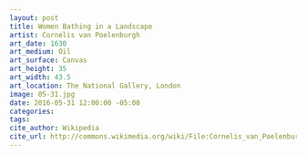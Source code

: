 ```yaml
---
layout: post
title: Women Bathing in a Landscape
artist: Cornelis van Poelenburgh
art_date: 1630
art_medium: Oil
art_surface: Canvas
art_height: 35
art_width: 43.5
art_location: The National Gallery, London
image: 05-31.jpg
date: 2016-05-31 12:00:00 -05:00
categories:
tags:
cite_author: Wikipedia
cite_url: http://commons.wikimedia.org/wiki/File:Cornelis_van_Poelenburch_-_Women_bathing_in_a_Landscape.jpg
---
```


